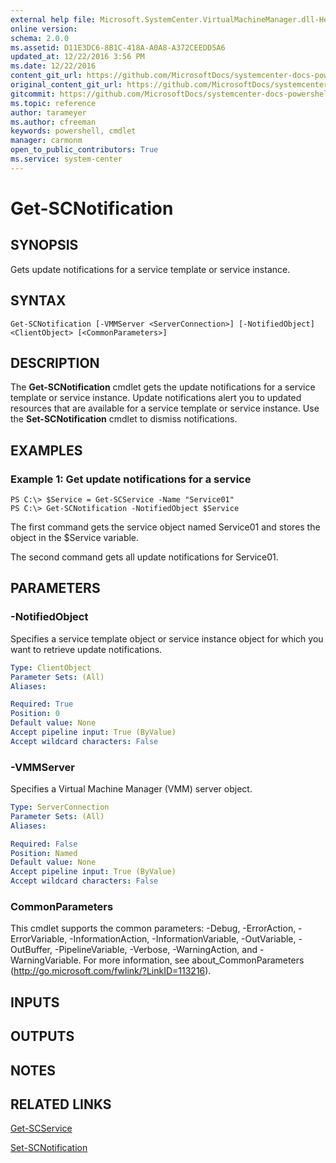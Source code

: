 ```yaml
---
external help file: Microsoft.SystemCenter.VirtualMachineManager.dll-Help.xml
online version: 
schema: 2.0.0
ms.assetid: D11E3DC6-8B1C-418A-A0A8-A372CEEDD5A6
updated_at: 12/22/2016 3:56 PM
ms.date: 12/22/2016
content_git_url: https://github.com/MicrosoftDocs/systemcenter-docs-powershell/blob/master/systemcenter-cmdlets/SystemCenter2016/VirtualMachineManager/vlatest/Get-SCNotification.md
original_content_git_url: https://github.com/MicrosoftDocs/systemcenter-docs-powershell/blob/master/systemcenter-cmdlets/SystemCenter2016/VirtualMachineManager/vlatest/Get-SCNotification.md
gitcommit: https://github.com/MicrosoftDocs/systemcenter-docs-powershell/blob/96e5647587661652225fbdd2c797cd4d59d542bc/systemcenter-cmdlets/SystemCenter2016/VirtualMachineManager/vlatest/Get-SCNotification.md
ms.topic: reference
author: tarameyer
ms.author: cfreeman
keywords: powershell, cmdlet
manager: carmonm
open_to_public_contributors: True
ms.service: system-center
---
```


# Get-SCNotification

## SYNOPSIS
Gets update notifications for a service template or service instance.

## SYNTAX

```
Get-SCNotification [-VMMServer <ServerConnection>] [-NotifiedObject] <ClientObject> [<CommonParameters>]
```

## DESCRIPTION
The **Get-SCNotification** cmdlet gets the update notifications for a service template or service instance.
Update notifications alert you to updated resources that are available for a service template or service instance.
Use the **Set-SCNotification** cmdlet to dismiss notifications.

## EXAMPLES

### Example 1: Get update notifications for a service
```
PS C:\> $Service = Get-SCService -Name "Service01"
PS C:\> Get-SCNotification -NotifiedObject $Service
```

The first command gets the service object named Service01 and stores the object in the $Service variable.

The second command gets all update notifications for Service01.

## PARAMETERS

### -NotifiedObject
Specifies a service template object or service instance object for which you want to retrieve update notifications.

```yaml
Type: ClientObject
Parameter Sets: (All)
Aliases: 

Required: True
Position: 0
Default value: None
Accept pipeline input: True (ByValue)
Accept wildcard characters: False
```

### -VMMServer
Specifies a Virtual Machine Manager (VMM) server object.

```yaml
Type: ServerConnection
Parameter Sets: (All)
Aliases: 

Required: False
Position: Named
Default value: None
Accept pipeline input: True (ByValue)
Accept wildcard characters: False
```

### CommonParameters
This cmdlet supports the common parameters: -Debug, -ErrorAction, -ErrorVariable, -InformationAction, -InformationVariable, -OutVariable, -OutBuffer, -PipelineVariable, -Verbose, -WarningAction, and -WarningVariable. For more information, see about_CommonParameters (http://go.microsoft.com/fwlink/?LinkID=113216).

## INPUTS

## OUTPUTS

## NOTES

## RELATED LINKS

[Get-SCService](xref:SystemCenter2016/VirtualMachineManager/vlatest/Get-SCService.md)

[Set-SCNotification](xref:SystemCenter2016/VirtualMachineManager/vlatest/Set-SCNotification.md)

